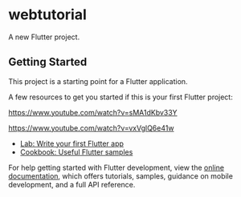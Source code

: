 # webtutorial

A new Flutter project.

## Getting Started

This project is a starting point for a Flutter application.

A few resources to get you started if this is your first Flutter project:

https://www.youtube.com/watch?v=sMA1dKbv33Y

https://www.youtube.com/watch?v=vxVglQ6e41w

- [Lab: Write your first Flutter app](https://docs.flutter.dev/get-started/codelab)
- [Cookbook: Useful Flutter samples](https://docs.flutter.dev/cookbook)

For help getting started with Flutter development, view the
[online documentation](https://docs.flutter.dev/), which offers tutorials,
samples, guidance on mobile development, and a full API reference.
